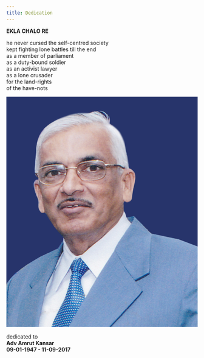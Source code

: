```yaml
---
title: Dedication
---
```


****EKLA CHALO RE****

he never cursed the self-centred society  
kept fighting lone battles till the end  
as a member of parliament  
as a duty-bound soldier  
as an activist lawyer  
as a lone crusader  
for the land-rights  
of the have-nots  

![Advocate Amrut Kansar](../images/amrut_kansar_profile.jpg)

dedicated to  
**Adv Amrut Kansar**  
**09-01-1947 - 11-09-2017**  
